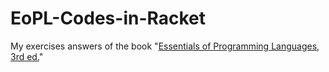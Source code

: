 EoPL-Codes-in-Racket
====================

My exercises answers of the book "[Essentials of Programming Languages, 3rd ed.](http://www.eopl3.com/)"
